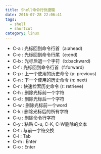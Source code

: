 ```yaml
---
title: Shell命令行快捷键
date: 2016-07-28 22:06:41
tags:
  - shell
  - shortcut
category: linux
---
```


+ C-a : 光标回到命令行首（a:ahead)
+ C-e : 光标回到命令行尾（e:end)
+ C-b : 光标后退一个字符（b:backward)
+ C-f : 光标回到命令行首（f:forward)
+ C-p : 上一个使用的历史命令 (p: previous)
+ C-n : 下一个使用的历史命令 (n: next)
+ C-r : 快速检索历史命令 (r: retrieve)
+ C-h : 删除光标前一个字符
+ C-d : 删除光标后一个字符
+ C-w : 删除光标前一个word
+ C-k : 删除光标后的所有字符
+ C-u : 删除命令行字符
+ C-y : 粘贴 C-u, C-K, C-W删除的文本
+ C-t : 与前一字符交换
+ C-i : Tab
+ C-m : Enter
+ C-o : Enter